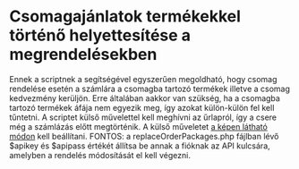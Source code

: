 # Csomagajánlatok termékekkel történő helyettesítése a megrendelésekben

Ennek a scriptnek a segítségével egyszerűen megoldható, hogy csomag rendelése esetén a számlára a csomagba tartozó termékek illetve a csomag kedvezmény kerüljön. Erre általában aakkor van szükség, ha a csomagba tartozó termékek áfája nem egyezik meg, így azokat külön-külön fel kell tűntetni.
A scriptet külső művelettel kell meghívni az űrlapról, így a csere még a számlázás előtt megtörténik.
A külső műveletet [a képen látható módon](action.jpg) kell beállítani.
FONTOS: a replaceOrderPackages.php fájlban lévő $apikey és $apipass értékét állítsa be annak a fióknak az API kulcsára, amelyben a rendelés módosítását el kell végezni.